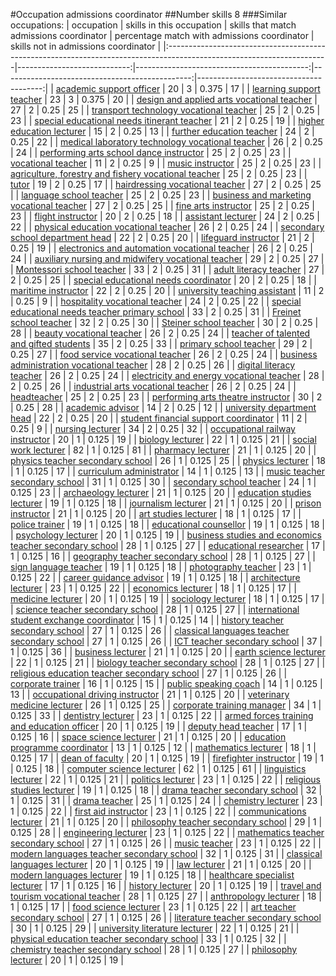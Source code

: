 #Occupation admissions coordinator
##Number skills 8
###Similar occupations:
| occupation                                                                                                            |   skills in this occupation |   skills that match admissions coordinator |   percentage match with admissions coordinator |   skills not in admissions coordinator |
|:----------------------------------------------------------------------------------------------------------------------|----------------------------:|-------------------------------------------:|-----------------------------------------------:|---------------------------------------:|
| [academic support officer](academic_support_officer.md)                                                               |                          20 |                                          3 |                                          0.375 |                                     17 |
| [learning support teacher](learning_support_teacher.md)                                                               |                          23 |                                          3 |                                          0.375 |                                     20 |
| [design and applied arts vocational teacher](design_and_applied_arts_vocational_teacher.md)                           |                          27 |                                          2 |                                          0.25  |                                     25 |
| [transport technology vocational teacher](transport_technology_vocational_teacher.md)                                 |                          25 |                                          2 |                                          0.25  |                                     23 |
| [special educational needs itinerant teacher](special_educational_needs_itinerant_teacher.md)                         |                          21 |                                          2 |                                          0.25  |                                     19 |
| [higher education lecturer](higher_education_lecturer.md)                                                             |                          15 |                                          2 |                                          0.25  |                                     13 |
| [further education teacher](further_education_teacher.md)                                                             |                          24 |                                          2 |                                          0.25  |                                     22 |
| [medical laboratory technology vocational teacher](medical_laboratory_technology_vocational_teacher.md)               |                          26 |                                          2 |                                          0.25  |                                     24 |
| [performing arts school dance instructor](performing_arts_school_dance_instructor.md)                                 |                          25 |                                          2 |                                          0.25  |                                     23 |
| [vocational teacher](vocational_teacher.md)                                                                           |                          11 |                                          2 |                                          0.25  |                                      9 |
| [music instructor](music_instructor.md)                                                                               |                          25 |                                          2 |                                          0.25  |                                     23 |
| [agriculture, forestry and fishery vocational teacher](agriculture,_forestry_and_fishery_vocational_teacher.md)       |                          25 |                                          2 |                                          0.25  |                                     23 |
| [tutor](tutor.md)                                                                                                     |                          19 |                                          2 |                                          0.25  |                                     17 |
| [hairdressing vocational teacher](hairdressing_vocational_teacher.md)                                                 |                          27 |                                          2 |                                          0.25  |                                     25 |
| [language school teacher](language_school_teacher.md)                                                                 |                          25 |                                          2 |                                          0.25  |                                     23 |
| [business and marketing vocational teacher](business_and_marketing_vocational_teacher.md)                             |                          27 |                                          2 |                                          0.25  |                                     25 |
| [fine arts instructor](fine_arts_instructor.md)                                                                       |                          25 |                                          2 |                                          0.25  |                                     23 |
| [flight instructor](flight_instructor.md)                                                                             |                          20 |                                          2 |                                          0.25  |                                     18 |
| [assistant lecturer](assistant_lecturer.md)                                                                           |                          24 |                                          2 |                                          0.25  |                                     22 |
| [physical education vocational teacher](physical_education_vocational_teacher.md)                                     |                          26 |                                          2 |                                          0.25  |                                     24 |
| [secondary school department head](secondary_school_department_head.md)                                               |                          22 |                                          2 |                                          0.25  |                                     20 |
| [lifeguard instructor](lifeguard_instructor.md)                                                                       |                          21 |                                          2 |                                          0.25  |                                     19 |
| [electronics and automation vocational teacher](electronics_and_automation_vocational_teacher.md)                     |                          26 |                                          2 |                                          0.25  |                                     24 |
| [auxiliary nursing and midwifery vocational teacher](auxiliary_nursing_and_midwifery_vocational_teacher.md)           |                          29 |                                          2 |                                          0.25  |                                     27 |
| [Montessori school teacher](Montessori_school_teacher.md)                                                             |                          33 |                                          2 |                                          0.25  |                                     31 |
| [adult literacy teacher](adult_literacy_teacher.md)                                                                   |                          27 |                                          2 |                                          0.25  |                                     25 |
| [special educational needs coordinator](special_educational_needs_coordinator.md)                                     |                          20 |                                          2 |                                          0.25  |                                     18 |
| [maritime instructor](maritime_instructor.md)                                                                         |                          22 |                                          2 |                                          0.25  |                                     20 |
| [university teaching assistant](university_teaching_assistant.md)                                                     |                          11 |                                          2 |                                          0.25  |                                      9 |
| [hospitality vocational teacher](hospitality_vocational_teacher.md)                                                   |                          24 |                                          2 |                                          0.25  |                                     22 |
| [special educational needs teacher primary school](special_educational_needs_teacher_primary_school.md)               |                          33 |                                          2 |                                          0.25  |                                     31 |
| [Freinet school teacher](Freinet_school_teacher.md)                                                                   |                          32 |                                          2 |                                          0.25  |                                     30 |
| [Steiner school teacher](Steiner_school_teacher.md)                                                                   |                          30 |                                          2 |                                          0.25  |                                     28 |
| [beauty vocational teacher](beauty_vocational_teacher.md)                                                             |                          26 |                                          2 |                                          0.25  |                                     24 |
| [teacher of talented and gifted students](teacher_of_talented_and_gifted_students.md)                                 |                          35 |                                          2 |                                          0.25  |                                     33 |
| [primary school teacher](primary_school_teacher.md)                                                                   |                          29 |                                          2 |                                          0.25  |                                     27 |
| [food service vocational teacher](food_service_vocational_teacher.md)                                                 |                          26 |                                          2 |                                          0.25  |                                     24 |
| [business administration vocational teacher](business_administration_vocational_teacher.md)                           |                          28 |                                          2 |                                          0.25  |                                     26 |
| [digital literacy teacher](digital_literacy_teacher.md)                                                               |                          26 |                                          2 |                                          0.25  |                                     24 |
| [electricity and energy vocational teacher](electricity_and_energy_vocational_teacher.md)                             |                          28 |                                          2 |                                          0.25  |                                     26 |
| [industrial arts vocational teacher](industrial_arts_vocational_teacher.md)                                           |                          26 |                                          2 |                                          0.25  |                                     24 |
| [headteacher](headteacher.md)                                                                                         |                          25 |                                          2 |                                          0.25  |                                     23 |
| [performing arts theatre instructor](performing_arts_theatre_instructor.md)                                           |                          30 |                                          2 |                                          0.25  |                                     28 |
| [academic advisor](academic_advisor.md)                                                                               |                          14 |                                          2 |                                          0.25  |                                     12 |
| [university department head](university_department_head.md)                                                           |                          22 |                                          2 |                                          0.25  |                                     20 |
| [student financial support coordinator](student_financial_support_coordinator.md)                                     |                          11 |                                          2 |                                          0.25  |                                      9 |
| [nursing lecturer](nursing_lecturer.md)                                                                               |                          34 |                                          2 |                                          0.25  |                                     32 |
| [occupational railway instructor](occupational_railway_instructor.md)                                                 |                          20 |                                          1 |                                          0.125 |                                     19 |
| [biology lecturer](biology_lecturer.md)                                                                               |                          22 |                                          1 |                                          0.125 |                                     21 |
| [social work lecturer](social_work_lecturer.md)                                                                       |                          82 |                                          1 |                                          0.125 |                                     81 |
| [pharmacy lecturer](pharmacy_lecturer.md)                                                                             |                          21 |                                          1 |                                          0.125 |                                     20 |
| [physics teacher secondary school](physics_teacher_secondary_school.md)                                               |                          26 |                                          1 |                                          0.125 |                                     25 |
| [physics lecturer](physics_lecturer.md)                                                                               |                          18 |                                          1 |                                          0.125 |                                     17 |
| [curriculum administrator](curriculum_administrator.md)                                                               |                          14 |                                          1 |                                          0.125 |                                     13 |
| [music teacher secondary school](music_teacher_secondary_school.md)                                                   |                          31 |                                          1 |                                          0.125 |                                     30 |
| [secondary school teacher](secondary_school_teacher.md)                                                               |                          24 |                                          1 |                                          0.125 |                                     23 |
| [archaeology lecturer](archaeology_lecturer.md)                                                                       |                          21 |                                          1 |                                          0.125 |                                     20 |
| [education studies lecturer](education_studies_lecturer.md)                                                           |                          19 |                                          1 |                                          0.125 |                                     18 |
| [journalism lecturer](journalism_lecturer.md)                                                                         |                          21 |                                          1 |                                          0.125 |                                     20 |
| [prison instructor](prison_instructor.md)                                                                             |                          21 |                                          1 |                                          0.125 |                                     20 |
| [art studies lecturer](art_studies_lecturer.md)                                                                       |                          18 |                                          1 |                                          0.125 |                                     17 |
| [police trainer](police_trainer.md)                                                                                   |                          19 |                                          1 |                                          0.125 |                                     18 |
| [educational counsellor](educational_counsellor.md)                                                                   |                          19 |                                          1 |                                          0.125 |                                     18 |
| [psychology lecturer](psychology_lecturer.md)                                                                         |                          20 |                                          1 |                                          0.125 |                                     19 |
| [business studies and economics teacher secondary school](business_studies_and_economics_teacher_secondary_school.md) |                          28 |                                          1 |                                          0.125 |                                     27 |
| [educational researcher](educational_researcher.md)                                                                   |                          17 |                                          1 |                                          0.125 |                                     16 |
| [geography teacher secondary school](geography_teacher_secondary_school.md)                                           |                          28 |                                          1 |                                          0.125 |                                     27 |
| [sign language teacher](sign_language_teacher.md)                                                                     |                          19 |                                          1 |                                          0.125 |                                     18 |
| [photography teacher](photography_teacher.md)                                                                         |                          23 |                                          1 |                                          0.125 |                                     22 |
| [career guidance advisor](career_guidance_advisor.md)                                                                 |                          19 |                                          1 |                                          0.125 |                                     18 |
| [architecture lecturer](architecture_lecturer.md)                                                                     |                          23 |                                          1 |                                          0.125 |                                     22 |
| [economics lecturer](economics_lecturer.md)                                                                           |                          18 |                                          1 |                                          0.125 |                                     17 |
| [medicine lecturer](medicine_lecturer.md)                                                                             |                          20 |                                          1 |                                          0.125 |                                     19 |
| [sociology lecturer](sociology_lecturer.md)                                                                           |                          18 |                                          1 |                                          0.125 |                                     17 |
| [science teacher secondary school](science_teacher_secondary_school.md)                                               |                          28 |                                          1 |                                          0.125 |                                     27 |
| [international student exchange coordinator](international_student_exchange_coordinator.md)                           |                          15 |                                          1 |                                          0.125 |                                     14 |
| [history teacher secondary school](history_teacher_secondary_school.md)                                               |                          27 |                                          1 |                                          0.125 |                                     26 |
| [classical languages teacher secondary school](classical_languages_teacher_secondary_school.md)                       |                          27 |                                          1 |                                          0.125 |                                     26 |
| [ICT teacher secondary school](ICT_teacher_secondary_school.md)                                                       |                          37 |                                          1 |                                          0.125 |                                     36 |
| [business lecturer](business_lecturer.md)                                                                             |                          21 |                                          1 |                                          0.125 |                                     20 |
| [earth science lecturer](earth_science_lecturer.md)                                                                   |                          22 |                                          1 |                                          0.125 |                                     21 |
| [biology teacher secondary school](biology_teacher_secondary_school.md)                                               |                          28 |                                          1 |                                          0.125 |                                     27 |
| [religious education teacher secondary school](religious_education_teacher_secondary_school.md)                       |                          27 |                                          1 |                                          0.125 |                                     26 |
| [corporate trainer](corporate_trainer.md)                                                                             |                          16 |                                          1 |                                          0.125 |                                     15 |
| [public speaking coach](public_speaking_coach.md)                                                                     |                          14 |                                          1 |                                          0.125 |                                     13 |
| [occupational driving instructor](occupational_driving_instructor.md)                                                 |                          21 |                                          1 |                                          0.125 |                                     20 |
| [veterinary medicine lecturer](veterinary_medicine_lecturer.md)                                                       |                          26 |                                          1 |                                          0.125 |                                     25 |
| [corporate training manager](corporate_training_manager.md)                                                           |                          34 |                                          1 |                                          0.125 |                                     33 |
| [dentistry lecturer](dentistry_lecturer.md)                                                                           |                          23 |                                          1 |                                          0.125 |                                     22 |
| [armed forces training and education officer](armed_forces_training_and_education_officer.md)                         |                          20 |                                          1 |                                          0.125 |                                     19 |
| [deputy head teacher](deputy_head_teacher.md)                                                                         |                          17 |                                          1 |                                          0.125 |                                     16 |
| [space science lecturer](space_science_lecturer.md)                                                                   |                          21 |                                          1 |                                          0.125 |                                     20 |
| [education programme coordinator](education_programme_coordinator.md)                                                 |                          13 |                                          1 |                                          0.125 |                                     12 |
| [mathematics lecturer](mathematics_lecturer.md)                                                                       |                          18 |                                          1 |                                          0.125 |                                     17 |
| [dean of faculty](dean_of_faculty.md)                                                                                 |                          20 |                                          1 |                                          0.125 |                                     19 |
| [firefighter instructor](firefighter_instructor.md)                                                                   |                          19 |                                          1 |                                          0.125 |                                     18 |
| [computer science lecturer](computer_science_lecturer.md)                                                             |                          62 |                                          1 |                                          0.125 |                                     61 |
| [linguistics lecturer](linguistics_lecturer.md)                                                                       |                          22 |                                          1 |                                          0.125 |                                     21 |
| [politics lecturer](politics_lecturer.md)                                                                             |                          23 |                                          1 |                                          0.125 |                                     22 |
| [religious studies lecturer](religious_studies_lecturer.md)                                                           |                          19 |                                          1 |                                          0.125 |                                     18 |
| [drama teacher secondary school](drama_teacher_secondary_school.md)                                                   |                          32 |                                          1 |                                          0.125 |                                     31 |
| [drama teacher](drama_teacher.md)                                                                                     |                          25 |                                          1 |                                          0.125 |                                     24 |
| [chemistry lecturer](chemistry_lecturer.md)                                                                           |                          23 |                                          1 |                                          0.125 |                                     22 |
| [first aid instructor](first_aid_instructor.md)                                                                       |                          23 |                                          1 |                                          0.125 |                                     22 |
| [communications lecturer](communications_lecturer.md)                                                                 |                          21 |                                          1 |                                          0.125 |                                     20 |
| [philosophy teacher secondary school](philosophy_teacher_secondary_school.md)                                         |                          29 |                                          1 |                                          0.125 |                                     28 |
| [engineering lecturer](engineering_lecturer.md)                                                                       |                          23 |                                          1 |                                          0.125 |                                     22 |
| [mathematics teacher secondary school](mathematics_teacher_secondary_school.md)                                       |                          27 |                                          1 |                                          0.125 |                                     26 |
| [music teacher](music_teacher.md)                                                                                     |                          23 |                                          1 |                                          0.125 |                                     22 |
| [modern languages teacher secondary school](modern_languages_teacher_secondary_school.md)                             |                          32 |                                          1 |                                          0.125 |                                     31 |
| [classical languages lecturer](classical_languages_lecturer.md)                                                       |                          20 |                                          1 |                                          0.125 |                                     19 |
| [law lecturer](law_lecturer.md)                                                                                       |                          21 |                                          1 |                                          0.125 |                                     20 |
| [modern languages lecturer](modern_languages_lecturer.md)                                                             |                          19 |                                          1 |                                          0.125 |                                     18 |
| [healthcare specialist lecturer](healthcare_specialist_lecturer.md)                                                   |                          17 |                                          1 |                                          0.125 |                                     16 |
| [history lecturer](history_lecturer.md)                                                                               |                          20 |                                          1 |                                          0.125 |                                     19 |
| [travel and tourism vocational teacher](travel_and_tourism_vocational_teacher.md)                                     |                          28 |                                          1 |                                          0.125 |                                     27 |
| [anthropology lecturer](anthropology_lecturer.md)                                                                     |                          18 |                                          1 |                                          0.125 |                                     17 |
| [food science lecturer](food_science_lecturer.md)                                                                     |                          23 |                                          1 |                                          0.125 |                                     22 |
| [art teacher secondary school](art_teacher_secondary_school.md)                                                       |                          27 |                                          1 |                                          0.125 |                                     26 |
| [literature teacher secondary school](literature_teacher_secondary_school.md)                                         |                          30 |                                          1 |                                          0.125 |                                     29 |
| [university literature lecturer](university_literature_lecturer.md)                                                   |                          22 |                                          1 |                                          0.125 |                                     21 |
| [physical education teacher secondary school](physical_education_teacher_secondary_school.md)                         |                          33 |                                          1 |                                          0.125 |                                     32 |
| [chemistry teacher secondary school](chemistry_teacher_secondary_school.md)                                           |                          28 |                                          1 |                                          0.125 |                                     27 |
| [philosophy lecturer](philosophy_lecturer.md)                                                                         |                          20 |                                          1 |                                          0.125 |                                     19 |
